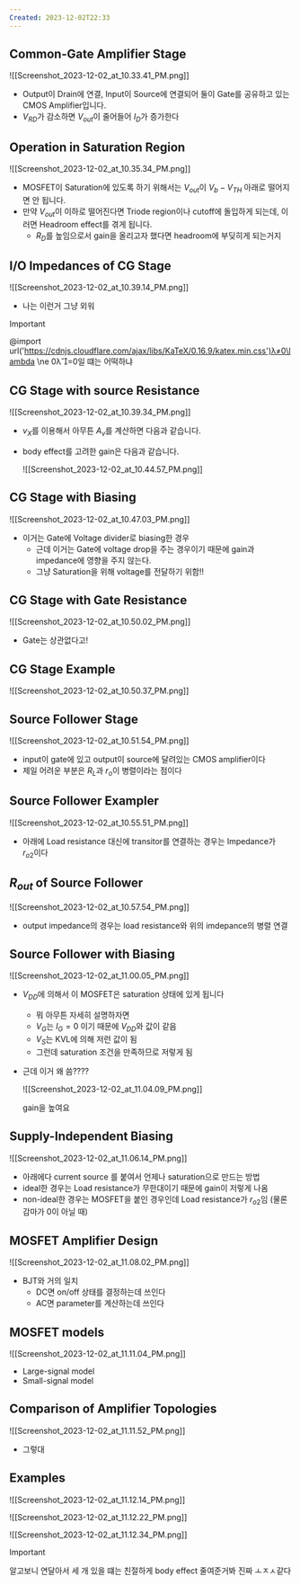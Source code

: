 ```yaml
---
Created: 2023-12-02T22:33
---
```

## Common-Gate Amplifier Stage

![[Screenshot_2023-12-02_at_10.33.41_PM.png]]

- Output이 Drain에 연결, Input이 Source에 연결되어 둘이 Gate를 공유하고 있는 CMOS Amplifier입니다.
- $V_{RD}$﻿가 감소하면 $V_{out}$﻿이 줄어들어 $I_D$﻿가 증가한다

## Operation in Saturation Region

![[Screenshot_2023-12-02_at_10.35.34_PM.png]]

- MOSFET이 Saturation에 있도록 하기 위해서는 $V_{out}$﻿이 $V_b-V_{TH}$﻿ 아래로 떨어지면 안 됩니다.
- 만약 $V_{out}$﻿이 이하로 떨어진다면 Triode region이나 cutoff에 돌입하게 되는데, 이러면 Headroom effect를 겪게 됩니다.
    - $R_D$﻿를 높임으로서 gain을 올리고자 했다면 headroom에 부딪히게 되는거지

## I/O Impedances of CG Stage

![[Screenshot_2023-12-02_at_10.39.14_PM.png]]

- 나는 이런거 그냥 외워

> [!important]  
> @import url('https://cdnjs.cloudflare.com/ajax/libs/KaTeX/0.16.9/katex.min.css')λ≠0\lambda \ne 0λ=0﻿일 떄는 어떡하냐  

## CG Stage with source Resistance

![[Screenshot_2023-12-02_at_10.39.34_PM.png]]

- $v_X$﻿를 이용해서 아무튼 $A_v$﻿를 계산하면 다음과 같습니다.
- body effect를 고려한 gain은 다음과 같습니다.
    
    ![[Screenshot_2023-12-02_at_10.44.57_PM.png]]
    

## CG Stage with Biasing

![[Screenshot_2023-12-02_at_10.47.03_PM.png]]

- 이거는 Gate에 Voltage divider로 biasing한 경우
    - 근데 이거는 Gate에 voltage drop을 주는 경우이기 때문에 gain과 impedance에 영향을 주지 않는다.
    - 그냥 Saturation을 위해 voltage를 전달하기 위함!!

## CG Stage with Gate Resistance

![[Screenshot_2023-12-02_at_10.50.02_PM.png]]

- Gate는 상관없다고!

## CG Stage Example

![[Screenshot_2023-12-02_at_10.50.37_PM.png]]

## Source Follower Stage

![[Screenshot_2023-12-02_at_10.51.54_PM.png]]

- input이 gate에 있고 output이 source에 달려있는 CMOS amplifier이다
- 제일 어려운 부분은 $R_L$﻿과 $r_o$﻿이 병렬이라는 점이다

## Source Follower Exampler

![[Screenshot_2023-12-02_at_10.55.51_PM.png]]

- 아래에 Load resistance 대신에 transitor를 연결하는 경우는 Impedance가 $r_{o2}$﻿이다

## $R_{out}$﻿ of Source Follower

![[Screenshot_2023-12-02_at_10.57.54_PM.png]]

- output impedance의 경우는 load resistance와 위의 imdepance의 병렬 연결

## Source Follower with Biasing

![[Screenshot_2023-12-02_at_11.00.05_PM.png]]

- $V_{DD}$﻿에 의해서 이 MOSFET은 saturation 상태에 있게 됩니다
    - 뭐 아무튼 자세히 설명하자면
    - $V_G$﻿는 $I_G=0$﻿ 이기 때문에 $V_{DD}$﻿와 값이 같음
    - $V_S$﻿는 KVL에 의해 저런 값이 됨
    - 그런데 saturation 조건을 만족하므로 저렇게 됨
- 근데 이거 왜 씀????
    
    ![[Screenshot_2023-12-02_at_11.04.09_PM.png]]
    
    gain을 높여요
    

## Supply-Independent Biasing

![[Screenshot_2023-12-02_at_11.06.14_PM.png]]

- 아래에다 current source 를 붙여서 언제나 saturation으로 만드는 방법
- ideal한 경우는 Load resistance가 무한대이기 때문에 gain이 저렇게 나옴
- non-ideal한 경우는 MOSFET을 붙인 경우인데 Load resistance가 $r_{o2}$﻿임 (물론 감마가 0이 아닐 때)

## MOSFET Amplifier Design

![[Screenshot_2023-12-02_at_11.08.02_PM.png]]

- BJT와 거의 일치
    - DC면 on/off 상태를 결정하는데 쓰인다
    - AC면 parameter를 계산하는데 쓰인다

## MOSFET models

![[Screenshot_2023-12-02_at_11.11.04_PM.png]]

- Large-signal model
- Small-signal model

## Comparison of Amplifier Topologies

![[Screenshot_2023-12-02_at_11.11.52_PM.png]]

- 그렇대

## Examples

![[Screenshot_2023-12-02_at_11.12.14_PM.png]]

![[Screenshot_2023-12-02_at_11.12.22_PM.png]]

![[Screenshot_2023-12-02_at_11.12.34_PM.png]]

> [!important]  
> 알고보니 연달아서 세 개 있을 떄는 친절하게 body effect 줄여준거봐 진짜 ㅗㅈㅅ같다
